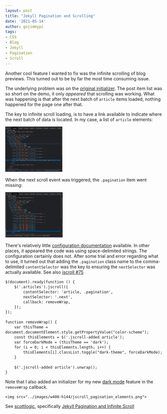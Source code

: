 ```yaml
---
layout: post
title: "Jekyll Pagination and Scrolling"
date: '2021-05-14'
author: gojimmypi
tags:
- CSS
- Blog
- Jekyll
- Pagination
- Scroll
---
```


Another cool feature I wanted to fix was the infinite scrolling of blog previews. 
This turned out to be by far the most time consuming issue. 

The underlying problem was on the [original initializer](https://github.com/DigitalMindCH/gridster-jekyll-theme/blob/e238c2143969aa0d34dae6ab7b1f03dc2bf5c5d1/js/infinite/init.js#L4).
The post item list was so short on the demo, it only _appeared_ that scrolling was working. What was happening is that after the next batch of `article` items loaded, 
nothing happened for the page one after that.

The key to infinite scroll loading, is to have a link available to indicate where the next batch of data is located. In my case, a list of `article` elements:

<img border="0" data-original-height="451" data-original-width="1255" height="144" src="../images/jscroll_pagination_elements.png">

When the next scroll event was triggered, the `.pagination` item went missing:

<img border="0" data-original-height="451" data-original-width="1255" height="144" src="../images/jscroll_pagination_elements_missing_next.png">

There's relatively little [configuration documentation](https://github.com/pklauzinski/jscroll/blob/master/docs/configuration.md) available. 
In other places, it appeared the code was using space-delimited strings. The configuration certainly does not. After some trial and error regarding what to use,
it turned out that adding the `.pagination` class name to the comma-delimited `contentSelector` was the key to ensuring the `nextSelector` was actually available. 
See also [jscroll #75](https://github.com/pklauzinski/jscroll/issues/75#issuecomment-139453951)


```
$(document).ready(function () {
	$('.articles').jscroll({
		contentSelector: 'article, .pagination',
		nextSelector: '.next',
		callback: removeWrap,
	});
});

function removeWrap() {
	var thisTheme = document.documentElement.style.getPropertyValue("color-scheme");
	const thisElements = $('.jscroll-added article');
	var forceDarkMode = (thisTheme == 'dark');
	for (i = 0; i < thisElements.length; i++) {
		thisElements[i].classList.toggle("dark-theme", forceDarkMode);
	}

	$('.jscroll-added article').unwrap();
}
```

Note that I also added an initializer for my new [dark mode](../dark-mode/) feature in the `removeWrap` callback.


```
<img src="../images/w400-h144/jscroll_pagination_elements.png">
```

See [scottlogic](https://www.scottlogic.com/), specifically [Jekyll Pagination and Infinite Scroll](https://blog.scottlogic.com/2014/10/14/jekyll-pagination-and-infinite-scrolling.html)